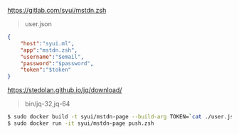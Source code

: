 https://gitlab.com/syui/mstdn.zsh

> user.json

```json
{
	"host":"syui.ml",
	"app":"mstdn.zsh",
	"username":"$email",
	"password":"$password",
	"token":"$token"
}
```

https://stedolan.github.io/jq/download/

> bin/jq-32,jq-64

```sh
$ sudo docker build -t syui/mstdn-page --build-arg TOKEN=`cat ./user.json|jq -r .token` .
$ sudo docker run -it syui/mstdn-page push.zsh
```
